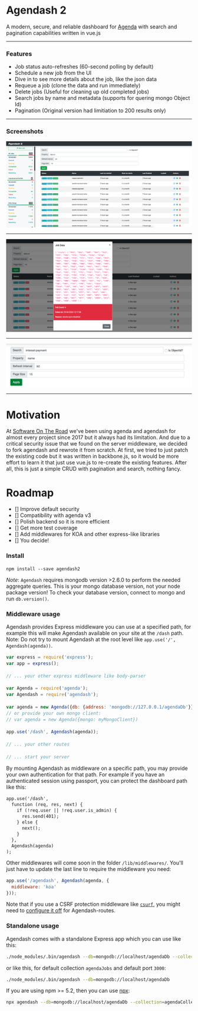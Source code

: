 # Agendash 2

A modern, secure, and reliable dashboard for [Agenda](https://github.com/agenda/agenda) with search and pagination capabilities written in vue.js

---

### Features

- Job status auto-refreshes (60-second polling by default)
- Schedule a new job from the UI
- Dive in to see more details about the job, like the json data
- Requeue a job (clone the data and run immediately)
- Delete jobs (Useful for cleaning up old completed jobs)
- Search jobs by name and metadata (supports for quering mongo Object Id)
- Pagination (Original version had limitiation to 200 results only)


---

### Screenshots

![Auto-refresh list of jobs](all-jobs.png)

---

![See job details, requeue or delete jobs](job-details.png)

---

![Search for a job by name or metadata ](search.png)

---

# Motivation

At [Software On The Road](softwareontheroad.com/about) we've been using agenda and agendash for almost every project since 2017 but it always had its limitation.
And due to a critical security issue that we found on the server middleware, we decided to fork agendash and rewrote it from scratch.
At first, we tried to just patch the existing code but it was written in backbone.js, so it would be more effort to learn it that just use vue.js to re-create the existing features. After all, this is just a simple CRUD with pagination and search, nothing fancy.


# Roadmap
- [] Improve default security
- [] Compatibility with agenda v3
- [] Polish backend so it is more efficient
- [] Get more test coverage
- [] Add middlewares for KOA and other express-like libraries
- [] You decide!

### Install

```
npm install --save agendash2
```

*Note*: `Agendash` requires mongodb version >2.6.0 to perform the needed aggregate queries. This is your mongo database version, not your node package version! To check your database version, connect to mongo and run `db.version()`.


### Middleware usage

Agendash provides Express middleware you can use at a specified path, for example this will
make Agendash available on your site at the `/dash` path. Note: Do not try to mount Agendash
at the root level like `app.use('/', Agendash(agenda))`.

```js
var express = require('express');
var app = express();

// ... your other express middleware like body-parser

var Agenda = require('agenda');
var Agendash = require('agendash');

var agenda = new Agenda({db: {address: 'mongodb://127.0.0.1/agendaDb'}});
// or provide your own mongo client:
// var agenda = new Agenda({mongo: myMongoClient})

app.use('/dash', Agendash(agenda));

// ... your other routes

// ... start your server
```

By mounting Agendash as middleware on a specific path, you may provide your
own authentication for that path. For example if you have an authenticated
session using passport, you can protect the dashboard path like this:

```
app.use('/dash',
  function (req, res, next) {
    if (!req.user || !req.user.is_admin) {
      res.send(401);
    } else {
      next();
    }
  },
  Agendash(agenda)
);
```

Other middlewares will come soon in the folder `/lib/middlewares/`.
You'll just have to update the last line to require the middleware you need:

```js
app.use('/agendash', Agendash(agenda, {
  middleware: 'koa'
}));
```

Note that if you use a CSRF protection middleware like [`csurf`](https://www.npmjs.com/package/csurf), you might need to [configure it off](https://github.com/agenda/agendash/issues/23#issuecomment-270917949) for Agendash-routes.


### Standalone usage

Agendash comes with a standalone Express app which you can use like this:

```bash
./node_modules/.bin/agendash --db=mongodb://localhost/agendaDb --collection=agendaCollection --port=3001
```

or like this, for default collection `agendaJobs` and default port `3000`:

```bash
./node_modules/.bin/agendash --db=mongodb://localhost/agendaDb
```

If you are using npm >= 5.2, then you can use [npx](https://medium.com/@maybekatz/introducing-npx-an-npm-package-runner-55f7d4bd282b):

```bash
npx agendash --db=mongodb://localhost/agendaDb --collection=agendaCollection --port=3001
```
